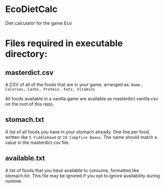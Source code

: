 # EcoDietCalc
Diet calculator for the game Eco

# Files required in executable directory:
## masterdict.csv
A CSV of all of the foods that are in your game, arranged as:
`Name, Calories, Carbs, Protein, Fats, Vitamins`

All foods available in a vanilla game are available as masterdict.vanilla.csv on the root of this repo.

## stomach.txt
A list of all foods you have in your stomach already.  One line per food, written like `5 Fiddlehead` or `10 Campfire Beans`.  The name should match a value in the masterdict.csv file.

## available.txt
A list of foods that you have available to consume, formatted like stomach.txt.  This file may be ignored if you opt to ignore availability during runtime.